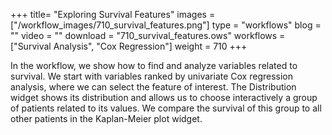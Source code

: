 +++
title= "Exploring Survival Features"
images =  ["/workflow_images/710_survival_features.png"]
type = "workflows"
blog =  ""
video = ""
download = "710_survival_features.ows"
workflows = ["Survival Analysis", "Cox Regression"]
weight = 710
+++

In the workflow, we show how to find and analyze variables related to survival. We start with variables ranked by univariate Cox regression analysis, where we can select the feature of interest. The Distribution widget shows its distribution and allows us to choose interactively a group of patients related to its values. We compare the survival of this group to all other patients in the Kaplan-Meier plot widget. 
